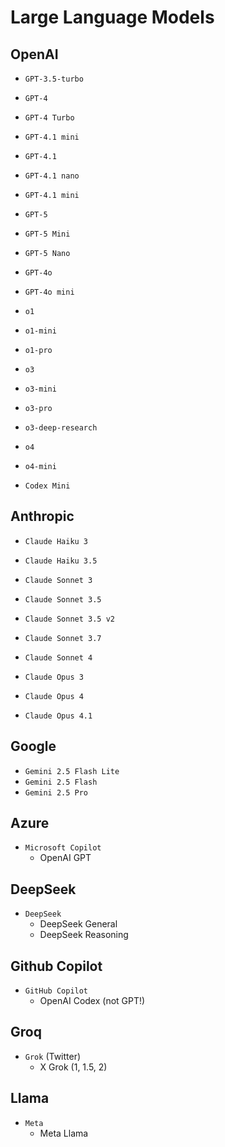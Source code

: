 # Large Language Models

## OpenAI

- `GPT-3.5-turbo`

- `GPT-4`
- `GPT-4 Turbo`
- `GPT-4.1 mini`

- `GPT-4.1`
- `GPT-4.1 nano`
- `GPT-4.1 mini`

- `GPT-5`
- `GPT-5 Mini`
- `GPT-5 Nano`

- `GPT-4o`
- `GPT-4o mini`

- `o1`
- `o1-mini`
- `o1-pro`

- `o3`
- `o3-mini`
- `o3-pro`
- `o3-deep-research`

- `o4`
- `o4-mini`

- `Codex Mini`

## Anthropic

- `Claude Haiku 3`
- `Claude Haiku 3.5`

- `Claude Sonnet 3`
- `Claude Sonnet 3.5`
- `Claude Sonnet 3.5 v2`
- `Claude Sonnet 3.7`
- `Claude Sonnet 4`

- `Claude Opus 3`
- `Claude Opus 4`
- `Claude Opus 4.1`

## Google

- `Gemini 2.5 Flash Lite`
- `Gemini 2.5 Flash`
- `Gemini 2.5 Pro`

## Azure

- `Microsoft Copilot`
  - OpenAI GPT

## DeepSeek

- `DeepSeek`
  - DeepSeek General
  - DeepSeek Reasoning

## Github Copilot

- `GitHub Copilot`
  - OpenAI Codex (not GPT!)

## Groq

- `Grok` (Twitter)
  - X Grok (1, 1.5, 2)

## Llama

- `Meta`
  - Meta Llama
